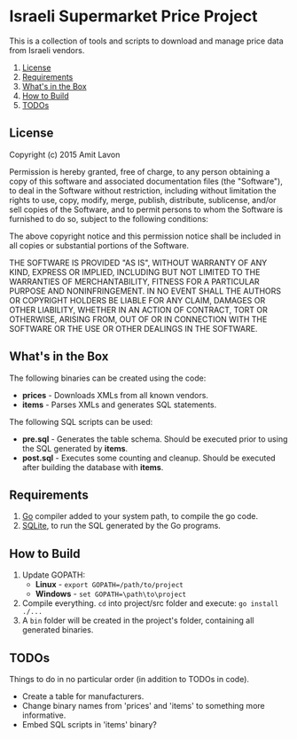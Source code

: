 Israeli Supermarket Price Project
=================================

This is a collection of tools and scripts to download and manage price data
from Israeli vendors.

1. [License](#license)
1. [Requirements](#requirements)
1. [What's in the Box](#whats-in-the-box)
1. [How to Build](#how-to-build)
1. [TODOs](#todos)

License
-------

Copyright (c) 2015 Amit Lavon

Permission is hereby granted, free of charge, to any person obtaining a copy
of this software and associated documentation files (the "Software"), to deal
in the Software without restriction, including without limitation the rights
to use, copy, modify, merge, publish, distribute, sublicense, and/or sell
copies of the Software, and to permit persons to whom the Software is
furnished to do so, subject to the following conditions:

The above copyright notice and this permission notice shall be included in
all copies or substantial portions of the Software.

THE SOFTWARE IS PROVIDED "AS IS", WITHOUT WARRANTY OF ANY KIND, EXPRESS OR
IMPLIED, INCLUDING BUT NOT LIMITED TO THE WARRANTIES OF MERCHANTABILITY,
FITNESS FOR A PARTICULAR PURPOSE AND NONINFRINGEMENT. IN NO EVENT SHALL THE
AUTHORS OR COPYRIGHT HOLDERS BE LIABLE FOR ANY CLAIM, DAMAGES OR OTHER
LIABILITY, WHETHER IN AN ACTION OF CONTRACT, TORT OR OTHERWISE, ARISING FROM,
OUT OF OR IN CONNECTION WITH THE SOFTWARE OR THE USE OR OTHER DEALINGS IN
THE SOFTWARE.

What's in the Box
-----------------

The following binaries can be created using the code:

* **prices** - Downloads XMLs from all known vendors.
* **items** - Parses XMLs and generates SQL statements.

The following SQL scripts can be used:

* **pre.sql** - Generates the table schema. Should be executed prior to using
  the SQL generated by **items**.
* **post.sql** - Executes some counting and cleanup. Should be executed after
  building the database with **items**.

Requirements
------------

1. [Go](http://golang.org/) compiler added to your system path, to compile the
   go code.
2. [SQLite](http://sqlite.org/), to run the SQL generated by the Go programs.

How to Build
------------

1. Update GOPATH:
   * **Linux** - `export GOPATH=/path/to/project`
   * **Windows** - `set GOPATH=\path\to\project`
2. Compile everything. `cd` into project/src folder and execute:
   `go install ./...`
3. A `bin` folder will be created in the project's folder, containing all
   generated binaries.

TODOs
-----

Things to do in no particular order (in addition to TODOs in code).

* Create a table for manufacturers.
* Change binary names from 'prices' and 'items' to something more informative.
* Embed SQL scripts in 'items' binary?


